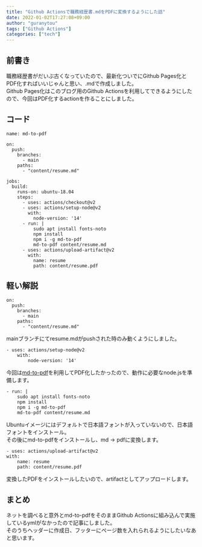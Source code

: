 ```yaml
---
title: "Github Actionsで職務経歴書.mdをPDFに変換するようにした話"
date: 2022-01-02T17:27:08+09:00
author: "guranytou"
tags: ["Github Actions"]
categories: ["tech"]
---
```


## 前書き
職務経歴書がだいぶ古くなっていたので、最新化ついでにGithub Pages化とPDF化すればいいじゃんと思い、.mdで作成しました。  
Github Pages化はこのブログ用のGithub Actionsを利用してできるようにしたので、今回はPDF化するactionを作ることにしました。

## コード
```
name: md-to-pdf

on:
  push:
    branches:
      - main
    paths:
      - "content/resume.md"

jobs:
  build:
    runs-on: ubuntu-18.04
    steps:
      - uses: actions/checkout@v2
      - uses: actions/setup-node@v2
        with:
          node-version: '14'
      - run: |
          sudo apt install fonts-noto
          npm install
          npm i -g md-to-pdf
          md-to-pdf content/resume.md
      - uses: actions/upload-artifact@v2
        with:
          name: resume
          path: content/resume.pdf
```

## 軽い解説
```
on:
  push:
    branches:
      - main
    paths:
      - "content/resume.md"
```
mainブランチにてresume.mdがpushされた時のみ動くようにしました。   

```
- uses: actions/setup-node@v2
    with:
        node-version: '14'
```
今回は[md-to-pdf](https://github.com/simonhaenisch/md-to-pdf)を利用してPDF化したかったので、動作に必要なnode.jsを準備します。

```
- run: |
    sudo apt install fonts-noto
    npm install
    npm i -g md-to-pdf
    md-to-pdf content/resume.md
```
Ubuntuイメージにはデフォルトで日本語フォントが入っていないので、日本語フォントをインストール。  
その後にmd-to-pdfをインストールし、md -> pdfに変換します。

```
- uses: actions/upload-artifact@v2
with:
    name: resume
    path: content/resume.pdf
```
変換したPDFをインストールしたいので、artifactとしてアップロードします。

## まとめ
ネットを調べると意外とmd-to-pdfをそのままGithub Actionsに組み込んで実施しているymlがなかったので記事にしました。  
そのうちヘッダーに作成日、フッターにページ数を入れられるようにしたいなあと思います。